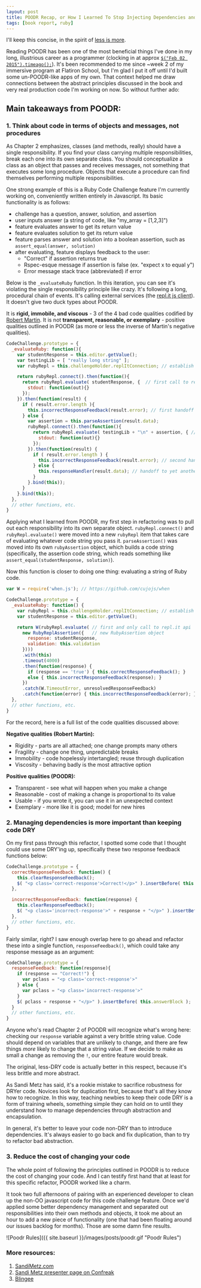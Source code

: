 ```yaml
---
layout: post
title: POODR Recap, or How I Learned To Stop Injecting Dependencies and Love OO
tags: [book report, ruby]
---
```


I'll keep this concise, in the spirit of [less is more](http://confreaks.tv/videos/goruco2011-less-the-path-to-better-design).

Reading POODR has been one of the most beneficial things I've done in my long, illustrious career as a programmer (clocking in at approx [`$("Feb 02 2015").timeago();`](http://timeago.yarp.com/)). It's been recommended to me since ~week 2 of my immersive program at Flatiron School, but I'm glad I put it off until I'd built some un-POODR-like apps of my own. That context helped me draw connections between the abstract principles discussed in the book and very real production code I'm working on now. So without further ado:

## Main takeaways from POODR:

### 1. Think about code in terms of objects and messages, not procedures

As Chapter 2 emphasizes, classes (and methods, really) should have a single responsibility. If you find your class carrying multiple responsibilities, break each one into its own separate class. You should conceptualize a class as an object that passes and receives messages, not something that executes some long procedure. Objects that execute a procedure can find themselves performing multiple responsibilities.

One strong example of this is a Ruby Code Challenge feature I'm currently working on, conveniently written entirely in Javascript. Its basic functionality is as follows:

- challenge has a question, answer, solution, and assertion
- user inputs answer (a string of code, like "my_array = [1,2,3]")
- feature evaluates answer to get its return value
- feature evaluates solution to get its return value
- feature parses answer and solution into a boolean assertion, such as `assert_equal(answer, solution)`
- after evaluating, feature displays feedback to the user:
    - "Correct" if assertion returns true
    - Rspec-esque message if assertion is false (ex. "expect x to equal y")
    - Error message stack trace (abbreviated) if error

Below is the `_evaluateRuby` function. In this iteration, you can see it's violating the single responsibility principle like crazy. It's following a long, procedural chain of events. It's calling external services (the [repl.it js client](https://github.com/replit/ReplitClient.js)). It doesn't give two duck types about POODR.

It is **rigid, immobile, and viscous** - 3 of the 4 bad code qualities codified by [Robert Martin](http://blog.cleancoder.com/). It is not **transparent, reasonable, or exemplary** - positive qualities outlined in POODR (as more or less the inverse of Martin's negative qualities).

```javascript
CodeChallenge.prototype = {
  _evaluateRuby: function(){
    var studentResponse = this.editor.getValue();
    var testingLib = [ "really long string" ];
    var rubyRepl = this.challengeHolder.replItConnection; // establish connection to repl.it client

    return rubyRepl.connect().then(function(){
      return rubyRepl.evaluate( studentResponse, {  // first call to repl.it api
        stdout: function(out){}
      });
    }).then(function(result) {
      if ( result.error.length ){
        this.incorrectResponseFeedback(result.error); // first handoff to error handler
      } else {
        var assertion = this.parseAssertion(result.data);
        rubyRepl.connect().then(function(){
          return rubyRepl.evaluate( testingLib + "\n" + assertion, { // second call to repl.it api
            stdout: function(out){}
          });
        }).then(function(result) {
          if ( result.error.length ) {
            this.incorrectResponseFeedback(result.error); // second handoff to error handler
          } else {
            this.responseHandler(result.data); // handoff to yet another function to display Correct/Incorrect response
          }
        }.bind(this));
      }
    }.bind(this));
  },
  // other functions, etc.
}
```

Applying what I learned from POODR, my first step in refactoring was to pull out each responsibility into its own separate object. `rubyRepl.connect()` and `rubyRepl.evaluate()` were moved into a new `rubyRepl` item that takes care of evaluating whatever code string you pass it. `parseAssertion()` was moved into its own `rubyAssertion` object, which builds a code string (specifically, the assertion code string, which reads something like `assert_equal(studentResponse, solution)`).

Now this function is closer to doing one thing: evaluating a string of Ruby code.

```javascript
var W = require('when.js'); // https://github.com/cujojs/when

CodeChallenge.prototype = {
  _evaluateRuby: function() {
    var rubyRepl = this.challengeHolder.replItConnection; // establish connection to repl.it client
    var studentResponse = this.editor.getValue();

    return W(rubyRepl.evaluate( // first and only call to repl.it api
      new RubyReplAssertion({   // new RubyAssertion object
        response: studentResponse,
        validation: this.validation
      })))
      .with(this)
      .timeout(4000)
      .then(function(response) {
        if (response == 'true') { this.correctResponseFeedback(); }
        else { this.incorrectResponseFeedback(response); }
      })
      .catch(W.TimeoutError, unresolvedResponseFeedback)
      .catch(function(error) { this.incorrectResponseFeedback(error); });
  },
  // other functions, etc.
}
```

For the record, here is a full list of the code qualities discussed above:

**Negative qualities (Robert Martin):**  
- Rigidity - parts are all attached; one change prompts many others  
- Fragility - change one thing, unpredictable breaks  
- Immobility - code hopelessly intertangled; reuse through duplication  
- Viscosity - behaving badly is the most attractive option  

**Positive qualities (POODR):**  
- Transparent - see what will happen when you make a change  
- Reasonable - cost of making a change is proportional to its value  
- Usable - if you wrote it, you can use it in an unexpected context  
- Exemplary - more like it is good; model for new hires  

### 2. Managing dependencies is more important than keeping code DRY

On my first pass through this refactor, I spotted some code that I thought could use some DRY'ing up, specifically these two response feedback functions below:

```javascript
CodeChallenge.prototype = {
  correctResponseFeedback: function() {
    this.clearResponseFeedback();
    $( "<p class='correct-response'>Correct!</p>" ).insertBefore( this.answerBlock );
  },

  incorrectResponseFeedback: function(response) {
    this.clearResponseFeedback();
    $( "<p class='incorrect-response'>" + response + "</p>" ).insertBefore( this.answerBlock );
  },
  // other functions, etc.
}
```

Fairly similar, right? I saw enough overlap here to go ahead and refactor these into a single function, `responseFeedback()`, which could take any response message as an argument:

```javascript
CodeChallenge.prototype = {
  responseFeedback: function(response){
    if (response == "Correct!") {
      var pclass = "<p class='correct-response'>"
    } else {
      var pclass = "<p class='incorrect-response'>"
    }
    $( pclass + response + "</p>" ).insertBefore( this.answerBlock );
  }
  // other functions, etc.
}
```
Anyone who's read Chapter 2 of POODR will recognize what's wrong here: checking our `response` variable against a very brittle string value. Code should depend on variables that are unlikely to change, and there are few things _more_ likely to change that a string value. If we decide to make as small a change as removing the `!`, our entire feature would break.

The original, less-DRY code is actually better in this respect, because it's less brittle and more abstract.

As Sandi Metz has said, it's a rookie mistake to sacrifice robustness for DRYer code. Novices look for duplication first, because that's all they know how to recognize. In this way, teaching newbies to keep their code DRY is a form of training wheels, something simple they can hold on to until they understand how to manage dependencies through abstraction and encapsulation.

In general, it's better to leave your code non-DRY than to introduce dependencies. It's always easier to go back and fix duplication, than to try to refactor bad abstraction.


### 3. Reduce the cost of changing your code

The whole point of following the principles outlined in POODR is to reduce the cost of changing your code. And I can testify first hand that at least for this specific refactor, POODR worked like a charm. 

It took two full afternoons of pairing with an experienced developer to clean up the non-OO javascript code for this code challenge feature. Once we'd applied some better dependency management and separated out responsibilities into their own methods and objects, it took me about an hour to add a new piece of functionality (one that had been floating around our issues backlog for months). Those are some damn fine results.

![Poodr Rules]({{ site.baseurl }}/images/posts/poodr.gif "Poodr Rules")

### More resources:  
1. [SandiMetz.com](http://www.sandimetz.com/)  
2. [Sandi Metz presenter page on Confreak](http://confreaks.tv/presenters/sandi-metz?page=)  
3. [Blingee](https://www.blingee.com)
